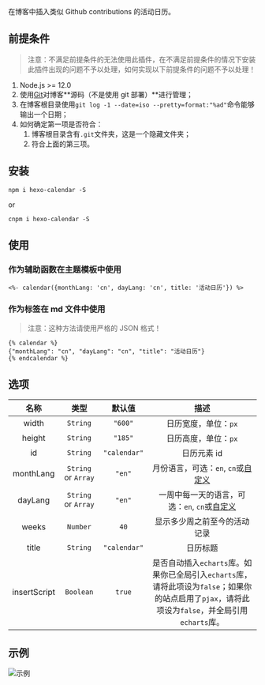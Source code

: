 在博客中插入类似 Github contributions 的活动日历。

## 前提条件

> 注意：不满足前提条件的无法使用此插件，在不满足前提条件的情况下安装此插件出现的问题不予以处理，如何实现以下前提条件的问题不予以处理！

1. Node.js >= 12.0
2. 使用[Git](https://git-scm.com/)对博客**源码（不是使用 git 部署）**进行管理；
3. 在博客根目录使用`git log -1 --date=iso --pretty=format:"%ad"`命令能够输出一个日期；
4. 如何确定第一项是否符合：
    1. 博客根目录含有`.git`文件夹，这是一个隐藏文件夹；
    2. 符合上面的第三项。

## 安装

```shell
npm i hexo-calendar -S
```
or
```shell
cnpm i hexo-calendar -S
```

## 使用

### 作为辅助函数在主题模板中使用

```ejs
<%- calendar({monthLang: 'cn', dayLang: 'cn', title: '活动日历'}) %>
```

### 作为标签在 md 文件中使用

> 注意：这种方法请使用严格的 JSON 格式！

```nunjucks
{% calendar %}
{"monthLang": "cn", "dayLang": "cn", "title": "活动日历"}
{% endcalendar %}
```

## 选项

| 名称 | 类型 | 默认值 | 描述 |
| :-----: | :-----: | :-----: | :-----: |
| width | `String` | `"600"` | 日历宽度，单位：`px` |
| height | `String` | `"185"` | 日历高度，单位：`px` |
| id | `String` | `"calendar"` | 日历元素 id |
| monthLang | `String` or `Array` | `"en"` | 月份语言，可选：`en`, `cn`或[自定义](https://echarts.apache.org/zh/option.html#calendar.monthLabel.nameMap) |
| dayLang | `String` or `Array` | `"en"` | 一周中每一天的语言，可选：`en`, `cn`或[自定义](https://echarts.apache.org/zh/option.html#calendar.dayLabel.nameMap) |
| weeks | `Number` | `40` | 显示多少周之前至今的活动记录 |
| title | `String` | `"calendar"` | 日历标题 |
| insertScript | `Boolean` | `true` | 是否自动插入`echarts`库。如果你已全局引入`echarts`库，请将此项设为`false`；如果你的站点启用了`pjax`，请将此项设为`false`，并全局引用`echarts`库。 |

## 示例

![示例](https://cdn.jsdelivr.net/gh/HCLonely/hexo-calendar@latest/example.png)
